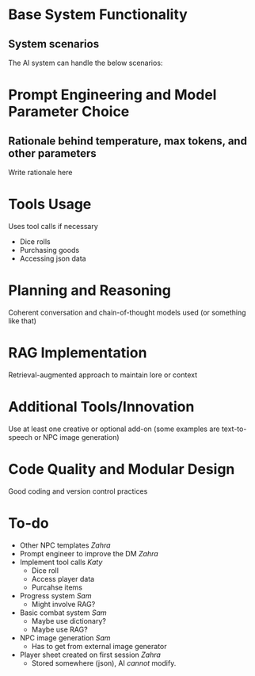 # Base System Functionality

## System scenarios

The AI system can handle the below scenarios:


# Prompt Engineering and Model Parameter Choice

## Rationale behind temperature, max tokens, and other parameters
Write rationale here

# Tools Usage
Uses tool calls if necessary
 - Dice rolls 
 - Purchasing goods
 - Accessing json data

# Planning and Reasoning
Coherent conversation and chain-of-thought models used (or something like that)

# RAG Implementation

Retrieval-augmented approach to maintain lore or context

# Additional Tools/Innovation

Use at least one creative or optional add-on (some examples are text-to-speech or NPC image generation)

# Code Quality and Modular Design

Good coding and version control practices

# To-do

- Other NPC templates *Zahra*
- Prompt engineer to improve the DM *Zahra*
- Implement tool calls *Katy*
    - Dice roll
    - Access player data
    - Purcahse items  
- Progress system *Sam*
    - Might involve RAG?
- Basic combat system *Sam*
    - Maybe use dictionary?
    - Maybe use RAG?
- NPC image generation *Sam* 
    - Has to get from external image generator
- Player sheet created on first session *Zahra* 
    - Stored somewhere (json), AI *cannot* modify.